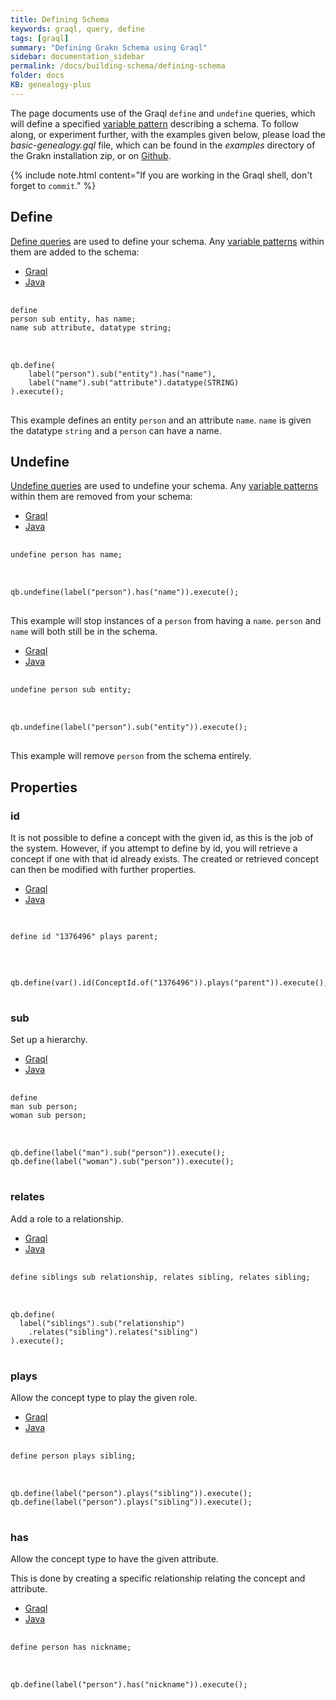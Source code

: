 ```yaml
---
title: Defining Schema
keywords: graql, query, define
tags: [graql]
summary: "Defining Grakn Schema using Graql"
sidebar: documentation_sidebar
permalink: /docs/building-schema/defining-schema
folder: docs
KB: genealogy-plus
---
```


The page documents use of the Graql `define` and `undefine` queries, which will define a specified
[variable pattern](../querying-data/match-clause#variable-patterns) describing a schema. To follow along, or experiment
further, with the examples given below, please load the *basic-genealogy.gql* file, which can be found in the *examples*
directory of the Grakn installation zip, or on
[Github](https://github.com/graknlabs/grakn/blob/master/grakn-dist/src/examples/basic-genealogy.gql).

{% include note.html content="If you are working in the Graql shell, don't forget to `commit`." %}

## Define

[Define queries](../api-references/ddl#define-query) are used to define your schema. Any
[variable patterns](../api-references/dml#patterns) within them are added to the schema:

<ul id="profileTabs" class="nav nav-tabs">
    <li class="active"><a href="#shell-define" data-toggle="tab">Graql</a></li>
    <li><a href="#java-define" data-toggle="tab">Java</a></li>
</ul>

<div class="tab-content">
<div role="tabpanel" class="tab-pane active" id="shell-define">
<pre class="language-graql"> <code>
define
person sub entity, has name;
name sub attribute, datatype string;
</code>
</pre>
</div>
<div role="tabpanel" class="tab-pane" id="java-define">
<pre class="language-java"> <code>
qb.define(
    label("person").sub("entity").has("name"),
    label("name").sub("attribute").datatype(STRING)
).execute();
</code>
</pre>
</div> <!-- tab-pane -->
</div> <!-- tab-content -->

This example defines an entity `person` and an attribute `name`. `name` is given the datatype `string` and a `person`
can have a name.

## Undefine

[Undefine queries](../api-references/ddl#undefine-query) are used to undefine your schema. Any
[variable patterns](../api-references/dml#patterns) within them are removed from your schema:

<ul id="profileTabs" class="nav nav-tabs">
    <li class="active"><a href="#shell-undefine-has" data-toggle="tab">Graql</a></li>
    <li><a href="#java-undefine-has" data-toggle="tab">Java</a></li>
</ul>

<div class="tab-content">
<div role="tabpanel" class="tab-pane active" id="shell-undefine-has">
<pre class="language-graql"> <code>
undefine person has name;
</code>
</pre>
</div>
<div role="tabpanel" class="tab-pane" id="java-undefine-has">
<pre class="language-java"> <code>
qb.undefine(label("person").has("name")).execute();
</code>
</pre>
</div> <!-- tab-pane -->
</div> <!-- tab-content -->

This example will stop instances of a `person` from having a `name`. `person` and `name` will both still be in the
schema.

<ul id="profileTabs" class="nav nav-tabs">
    <li class="active"><a href="#shell-undefine-sub" data-toggle="tab">Graql</a></li>
    <li><a href="#java-undefine-sub" data-toggle="tab">Java</a></li>
</ul>

<div class="tab-content">
<div role="tabpanel" class="tab-pane active" id="shell-undefine-sub">
<pre class="language-graql"> <code>
undefine person sub entity;
</code>
</pre>
</div>
<div role="tabpanel" class="tab-pane" id="java-undefine-sub">
<pre class="language-java"> <code>
qb.undefine(label("person").sub("entity")).execute();
</code>
</pre>
</div> <!-- tab-pane -->
</div> <!-- tab-content -->

This example will remove `person` from the schema entirely.

## Properties

### id

It is not possible to define a concept with the given id, as this is the job of the system. However, if you attempt to
define by id, you will retrieve a concept if one with that id already exists. The created or retrieved concept can then
be modified with further properties.

<ul id="profileTabs" class="nav nav-tabs">
    <li class="active"><a href="#shell3" data-toggle="tab">Graql</a></li>
    <li><a href="#java3" data-toggle="tab">Java</a></li>
</ul>

<div class="tab-content">
<div role="tabpanel" class="tab-pane active" id="shell3">
<pre class="language-graql"> <code>
<!--test-ignore-->
define id "1376496" plays parent;
</code>
</pre>
</div>
<div role="tabpanel" class="tab-pane" id="java3">
<pre class="language-java"> <code>
<!--test-ignore-->
qb.define(var().id(ConceptId.of("1376496")).plays("parent")).execute();
</code>
</pre>
</div> <!-- tab-pane -->
</div> <!-- tab-content -->

### sub

Set up a hierarchy.

<ul id="profileTabs" class="nav nav-tabs">
    <li class="active"><a href="#shell8" data-toggle="tab">Graql</a></li>
    <li><a href="#java8" data-toggle="tab">Java</a></li>
</ul>

<div class="tab-content">
<div role="tabpanel" class="tab-pane active" id="shell8">
<pre class="language-graql"> <code>
define
man sub person;
woman sub person;
</code>
</pre>
</div>
<div role="tabpanel" class="tab-pane" id="java8">
<pre class="language-java"> <code>
qb.define(label("man").sub("person")).execute();
qb.define(label("woman").sub("person")).execute();
</code>
</pre>
</div> <!-- tab-pane -->
</div> <!-- tab-content -->


### relates
Add a role to a relationship.

<ul id="profileTabs" class="nav nav-tabs">
    <li class="active"><a href="#shell9" data-toggle="tab">Graql</a></li>
    <li><a href="#java9" data-toggle="tab">Java</a></li>
</ul>

<div class="tab-content">
<div role="tabpanel" class="tab-pane active" id="shell9">
<pre class="language-graql"> <code>
define siblings sub relationship, relates sibling, relates sibling;
</code>
</pre>
</div>
<div role="tabpanel" class="tab-pane" id="java9">
<pre class="language-java"> <code>
qb.define(
  label("siblings").sub("relationship")
    .relates("sibling").relates("sibling")
).execute();
</code>
</pre>
</div> <!-- tab-pane -->
</div> <!-- tab-content -->


### plays
Allow the concept type to play the given role.

<ul id="profileTabs" class="nav nav-tabs">
    <li class="active"><a href="#shell10" data-toggle="tab">Graql</a></li>
    <li><a href="#java10" data-toggle="tab">Java</a></li>
</ul>

<div class="tab-content">
<div role="tabpanel" class="tab-pane active" id="shell10">
<pre class="language-graql"> <code>
define person plays sibling;
</code>
</pre>
</div>
<div role="tabpanel" class="tab-pane" id="java10">
<pre class="language-java"> <code>
qb.define(label("person").plays("sibling")).execute();
qb.define(label("person").plays("sibling")).execute();
</code>
</pre>
</div> <!-- tab-pane -->
</div> <!-- tab-content -->


### has

Allow the concept type to have the given attribute.

This is done by creating a specific relationship relating the concept and attribute.

<ul id="profileTabs" class="nav nav-tabs">
    <li class="active"><a href="#shell11" data-toggle="tab">Graql</a></li>
    <li><a href="#java11" data-toggle="tab">Java</a></li>
</ul>

<div class="tab-content">
<div role="tabpanel" class="tab-pane active" id="shell11">
<pre class="language-graql"> <code>
define person has nickname;
</code>
</pre>
</div>

<div role="tabpanel" class="tab-pane" id="java11">
<pre class="language-java"> <code>
qb.define(label("person").has("nickname")).execute();
</code>
</pre>
</div> <!-- tab-pane -->
</div> <!-- tab-content -->
